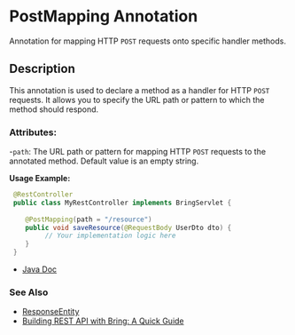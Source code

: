 # PostMapping Annotation

Annotation for mapping HTTP `POST` requests onto specific handler methods.

## Description
This annotation is used to declare a method as a handler for HTTP `POST` requests. It allows you to specify the URL path or pattern to which the method should respond.

### Attributes:
-`path`: The URL path or pattern for mapping HTTP `POST` requests to the annotated method. Default value is an empty string.

**Usage Example:**
```java
 @RestController
 public class MyRestController implements BringServlet {
    
    @PostMapping(path = "/resource")
    public void saveResource(@RequestBody UserDto dto) {
         // Your implementation logic here
    }
 }
```
- [Java Doc](https://yevgendemotestorganization.github.io/bring-web-javadoc/com/bobocode/bring/web/servlet/annotation/PostMapping.html)

### See Also
- [ResponseEntity](../ResponseEntity.md)
- [Building REST API with Bring: A Quick Guide](../RestApi.md)